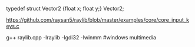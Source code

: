 typedef struct Vector2 {float x; float y;} Vector2;  
   
https://github.com/raysan5/raylib/blob/master/examples/core/core_input_keys.c  
  
g++ raylib.cpp -lraylib -lgdi32 -lwinmm #windows multimedia
